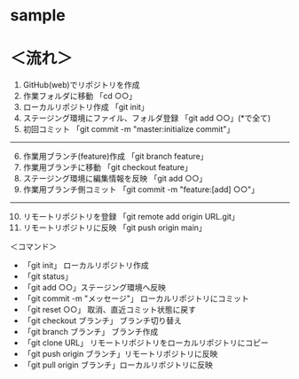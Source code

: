 # sample

# ＜流れ＞
1. GitHub(web)でリポジトリを作成
2. 作業フォルダに移動
	「cd ○○」
3. ローカルリポジトリ作成
	「git init」
4. ステージング環境にファイル、フォルダ登録
	「git add ○○」(*で全て)
5. 初回コミット
	「git commit -m "master:initialize commit"」
----------
6. 作業用ブランチ(feature)作成
	「git branch feature」
7. 作業用ブランチに移動
	「git checkout feature」
8. ステージング環境に編集情報を反映
	「git add ○○」
9. 作業用ブランチ側コミット
	「git commit -m "feature:[add] ○○"」
-----
10. リモートリポジトリを登録
	「git remote add origin URL.git」
11. リモートリポジトリに反映
	「git push origin main」

＜コマンド＞
- 「git init」	ローカルリポジトリ作成
- 「git status」
- 「git add ○○」ステージング環境へ反映
- 「git commit -m "メッセージ"」	ローカルリポジトリにコミット
- 「git reset ○○」	取消、直近コミット状態に戻す
- 「git checkout ブランチ」	ブランチ切り替え
- 「git branch ブランチ」	ブランチ作成
- 「git clone URL」		リモートリポジトリをローカルリポジトリにコピー
- 「git push origin ブランチ」リモートリポジトリに反映
- 「git pull origin ブランチ」ローカルリポジトリに反映



